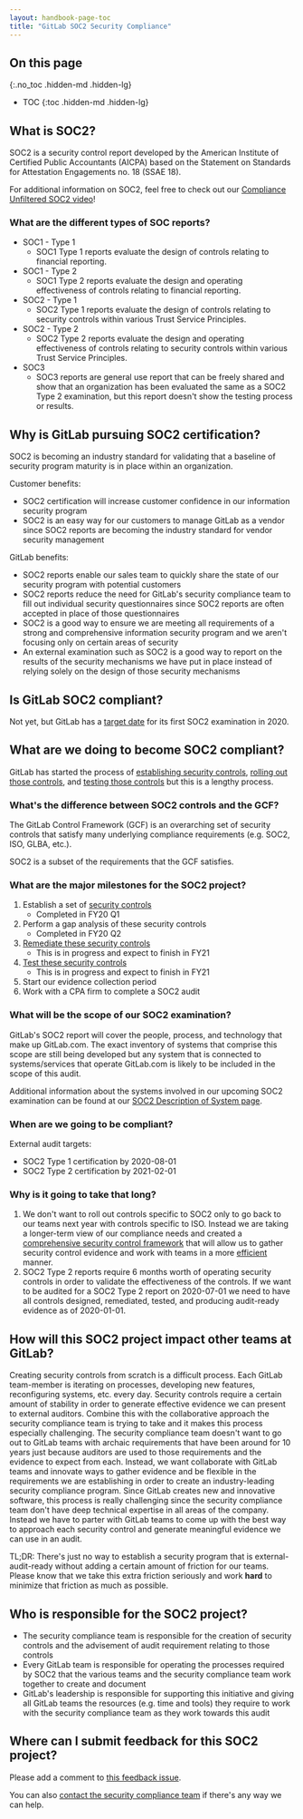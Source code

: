 ```yaml
---
layout: handbook-page-toc
title: "GitLab SOC2 Security Compliance"
---
```


## On this page
{:.no_toc .hidden-md .hidden-lg}

- TOC
{:toc .hidden-md .hidden-lg}

## What is SOC2?

SOC2 is a security control report developed by the American Institute of Certified Public Accountants (AICPA) based on the Statement on Standards for Attestation Engagements no. 18 (SSAE 18).

For additional information on SOC2, feel free to check out our [Compliance Unfiltered SOC2 video](https://www.youtube.com/watch?v=-T7kELeK3rs)!

### What are the different types of SOC reports?

* SOC1 - Type 1
   * SOC1 Type 1 reports evaluate the design of controls relating to financial reporting.
* SOC1 - Type 2
   * SOC1 Type 2 reports evaluate the design and operating effectiveness of controls relating to financial reporting.
* SOC2 - Type 1
   * SOC2 Type 1 reports evaluate the design of controls relating to security controls within various Trust Service Principles.
* SOC2 - Type 2
   * SOC2 Type 2 reports evaluate the design and operating effectiveness of controls relating to security controls within various Trust Service Principles.
* SOC3
   * SOC3 reports are general use report that can be freely shared and show that an organization has been evaluated the same as a SOC2 Type 2 examination, but this report doesn't show the testing process or results.

## Why is GitLab pursuing SOC2 certification?

SOC2 is becoming an industry standard for validating that a baseline of security program maturity is in place within an organization.

Customer benefits:
* SOC2 certification will increase customer confidence in our information security program
* SOC2 is an easy way for our customers to manage GitLab as a vendor since SOC2 reports are becoming the industry standard for vendor security management

GitLab benefits:
* SOC2 reports enable our sales team to quickly share the state of our security program with potential customers
* SOC2 reports reduce the need for GitLab's security compliance team to fill out individual security questionnaires since SOC2 reports are often accepted in place of those questionnaires
* SOC2 is a good way to ensure we are meeting all requirements of a strong and comprehensive information security program and we aren't focusing only on certain areas of security
* An external examination such as SOC2 is a good way to report on the results of the security mechanisms we have put in place instead of relying solely on the design of those security mechanisms

## Is GitLab SOC2 compliant?

Not yet, but GitLab has a [target date](#when-are-we-going-to-be-compliant) for its first SOC2 examination in 2020.

## What are we doing to become SOC2 compliant?

GitLab has started the process of [establishing security controls](/handbook/engineering/security/sec-controls.html), [rolling out those controls](https://gitlab.com/groups/gitlab-com/gl-security/compliance/-/epics/30), and [testing those controls](https://gitlab.com/groups/gitlab-com/gl-security/compliance/-/epics/65) but this is a lengthy process.

### What's the difference between SOC2 controls and the GCF?

The GitLab Control Framework (GCF) is an overarching set of security controls that satisfy many underlying compliance requirements (e.g. SOC2, ISO, GLBA, etc.).

SOC2 is a subset of the requirements that the GCF satisfies.

### What are the major milestones for the SOC2 project?

1. Establish a set of [security controls](/handbook/engineering/security/sec-controls.html)
   * Completed in FY20 Q1
1. Perform a gap analysis of these security controls
   * Completed in FY20 Q2
1. [Remediate these security controls](https://gitlab.com/groups/gitlab-com/gl-security/compliance/-/epics/30)
   * This is in progress and expect to finish in FY21
1. [Test these security controls](https://gitlab.com/groups/gitlab-com/gl-security/compliance/-/epics/65)
   * This is in progress and expect to finish in FY21
1. Start our evidence collection period
1. Work with a CPA firm to complete a SOC2 audit

### What will be the scope of our SOC2 examination?

GitLab's SOC2 report will cover the people, process, and technology that make up GitLab.com. The exact inventory of systems that comprise this scope are still being developed but any system that is connected to systems/services that operate GitLab.com is likely to be included in the scope of this audit.

Additional information about the systems involved in our upcoming SOC2 examination can be found at our [SOC2 Description of System page](/handbook/engineering/security/soc2-sdos.html).

### When are we going to be compliant?

External audit targets:
* SOC2 Type 1 certification by 2020-08-01
* SOC2 Type 2 certification by 2021-02-01

### Why is it going to take that long?

1. We don't want to roll out controls specific to SOC2 only to go back to our teams next year with controls specific to ISO. Instead we are taking a longer-term view of our compliance needs and created a [comprehensive security control framework](/handbook/engineering/security/sec-controls.html) that will allow us to gather security control evidence and work with teams in a more [efficient](/handbook/values/#efficiency) manner.
1. SOC2 Type 2 reports require 6 months worth of operating security controls in order to validate the effectiveness of the controls. If we want to be audited for a SOC2 Type 2 report on 2020-07-01 we need to have all controls designed, remediated, tested, and producing audit-ready evidence as of 2020-01-01.

## How will this SOC2 project impact other teams at GitLab?

Creating security controls from scratch is a difficult process. Each GitLab team-member is iterating on processes, developing new features, reconfiguring systems, etc. every day. Security controls require a certain amount of stability in order to generate effective evidence we can present to external auditors. Combine this with the collaborative approach the security compliance team is trying to take and it makes this process especially challenging. The security compliance team doesn't want to go out to GitLab teams with archaic requirements that have been around for 10 years just because auditors are used to those requirements and the evidence to expect from each. Instead, we want collaborate with GitLab teams and innovate ways to gather evidence and be flexible in the requirements we are establishing in order to create an industry-leading security compliance program. Since GitLab creates new and innovative software, this process is really challenging since the security compliance team don't have deep technical expertise in all areas of the company. Instead we have to parter with GitLab teams to come up with the best way to approach each security control and generate meaningful evidence we can use in an audit.

TL;DR: There's just no way to establish a security program that is external-audit-ready without adding a certain amount of friction for our teams. Please know that we take this extra friction seriously and work **hard** to minimize that friction as much as possible.

## Who is responsible for the SOC2 project?

* The security compliance team is responsible for the creation of security controls and the advisement of audit requirement relating to those controls
* Every GitLab team is responsible for operating the processes required by SOC2 that the various teams and the security compliance team work together to create and document
* GitLab's leadership is responsible for supporting this initiative and giving all GitLab teams the resources (e.g. time and tools) they require to work with the security compliance team as they work towards this audit

## Where can I submit feedback for this SOC2 project?

Please add a comment to [this feedback issue](https://gitlab.com/gitlab-com/gl-security/compliance/compliance/issues/1097).

You can also [contact the security compliance team](/handbook/engineering/security/compliance.html#contact-the-compliance-team) if there's any way we can help.